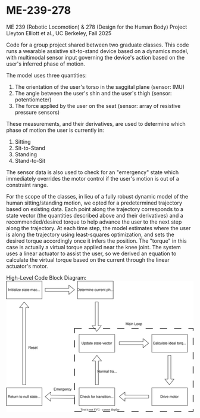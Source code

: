 # ME-239-278
ME 239 (Robotic Locomotion) &amp; 278 (Design for the Human Body) Project
Lleyton Elliott et al., UC Berkeley, Fall 2025

Code for a group project shared between two graduate classes. This code runs a wearable assistive sit-to-stand device based on a dynamics model, with multimodal sensor input governing the device's action based on the user's inferred phase of motion.

The model uses three quantities:
1. The orientation of the user's torso in the saggital plane (sensor: IMU)
2. The angle between the user's shin and the user's thigh (sensor: potentiometer)
3. The force applied by the user on the seat (sensor: array of resistive pressure sensors)

These measurements, and their derivatives, are used to determine which phase of motion the user is currently in:
1. Sitting
2. Sit-to-Stand
3. Standing
4. Stand-to-Sit

The sensor data is also used to check for an "emergency" state which immediately overrides the motor control if the user's motion is out of a constraint range.

For the scope of the classes, in lieu of a fully robust dynamic model of the human sitting/standing motion, we opted for a predetermined trajectory based on existing data. Each point along the trajectory corresponds to a state vector (the quantities described above and their derivatives) and a recommended/desired torque to help advance the user to the next step along the trajectory. At each time step, the model estimates where the user is along the trajectory using least-squares optimization, and sets the desired torque accordingly once it infers the position. The "torque" in this case is actually a virtual torque applied near the knee joint. The system uses a linear actuator to assist the user, so we derived an equation to calculate the virtual torque based on the current through the linear actuator's motor.

High-Level Code Block Diagram:
![Block Diagram](images/block_diagram.svg)
